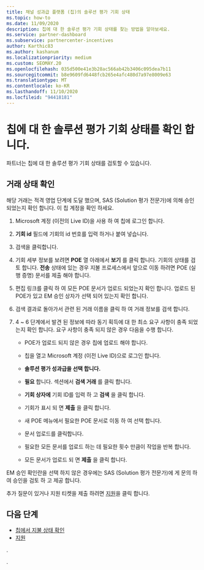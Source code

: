 ```yaml
---
title: 채널 성과급 플랫폼 (칩)의 솔루션 평가 기회 상태
ms.topic: how-to
ms.date: 11/09/2020
description: 칩에 대 한 솔루션 평가 기회 상태를 찾는 방법을 알아보세요.
ms.service: partner-dashboard
ms.subservice: partnercenter-incentives
author: Karthic83
ms.author: kashanum
ms.localizationpriority: medium
ms.custom: SEOMAY.20
ms.openlocfilehash: 035d500e41e3b28ac566ab42b3406c095dea7b11
ms.sourcegitcommit: b8e9609fd6448fcb265e4afc480d7a97e8009e63
ms.translationtype: MT
ms.contentlocale: ko-KR
ms.lasthandoff: 11/10/2020
ms.locfileid: "94418181"
---
```

# <a name="find-your-solution-assessments-opportunity-status-on-chip"></a>칩에 대 한 솔루션 평가 기회 상태를 확인 합니다.

파트너는 칩에 대 한 솔루션 평가 기회 상태를 검토할 수 있습니다.

## <a name="determine-the-status-of-your-deal"></a>거래 상태 확인

해당 거래는 적격 영업 단계에 도달 했으며, SAS (Solution 평가 전문가)에 의해 승인 되었는지 확인 합니다. 이 칩 계정을 확인 하세요.

1. Microsoft 계정 (이전의 Live ID)을 사용 하 여 칩에 로그인 합니다.
1. **기회 id** 필드에 기회의 id 번호를 입력 하거나 붙여 넣습니다.
3. 검색을 클릭합니다.

1. 기회 세부 정보를 보려면 **POE** 열 아래에서 **보기** 를 클릭 합니다. 기회의 상태를 검토 합니다. **전송** 상태에 있는 경우 지불 프로세스에서 앞으로 이동 하려면 POE (실행 증명) 문서를 제출 해야 합니다.
 
1. 편집 링크를 클릭 하 여 모든 POE 문서가 업로드 되었는지 확인 합니다. 업로드 된 POE가 있고 EM 승인 상자가 선택 되어 있는지 확인 합니다.
 
1. 검색 결과로 돌아가서 관련 된 거래 이름을 클릭 하 여 거래 정보를 검색 합니다. 

1. 4 ~ 6 단계에서 발견 된 정보에 따라 동기 획득에 대 한 최소 요구 사항이 충족 되었는지 확인 합니다. 요구 사항이 충족 되지 않은 경우 다음을 수행 합니다.
 
     - POE가 업로드 되지 않은 경우 칩에 업로드 해야 합니다.
 
     - 칩을 열고 Microsoft 계정 (이전 Live ID)으로 로그인 합니다.
 
     - **솔루션 평가 성과급을 선택 합니다.**

     - **필요** 합니다. 섹션에서 **검색 거래** 를 클릭 합니다.

     - **기회 상자에** 기회 ID를 입력 하 고 **검색** 을 클릭 합니다.

     - 기회가 표시 되 면 **제출** 을 클릭 합니다.
  
     - 새 POE 메뉴에서 필요한 POE 문서로 이동 하 여 선택 합니다.

     - 문서 업로드를 클릭합니다.

     - 필요한 모든 문서를 업로드 하는 데 필요한 횟수 만큼이 작업을 반복 합니다.

     - 모든 문서가 업로드 되 면 **제출** 을 클릭 합니다.

EM 승인 확인란을 선택 하지 않은 경우에는 SAS (Solution 평가 전문가)에 게 문의 하 여 승인을 검토 하 고 제공 합니다.
 
추가 질문이 있거나 지원 티켓을 제출 하려면 [지원](report-problems-with-partner-center.md)을 클릭 합니다.

## <a name="next-steps"></a>다음 단계

- [칩에서 지불 상태 확인](chip-payment-status.md)
- [지원](report-problems-with-partner-center.md)

.




.





